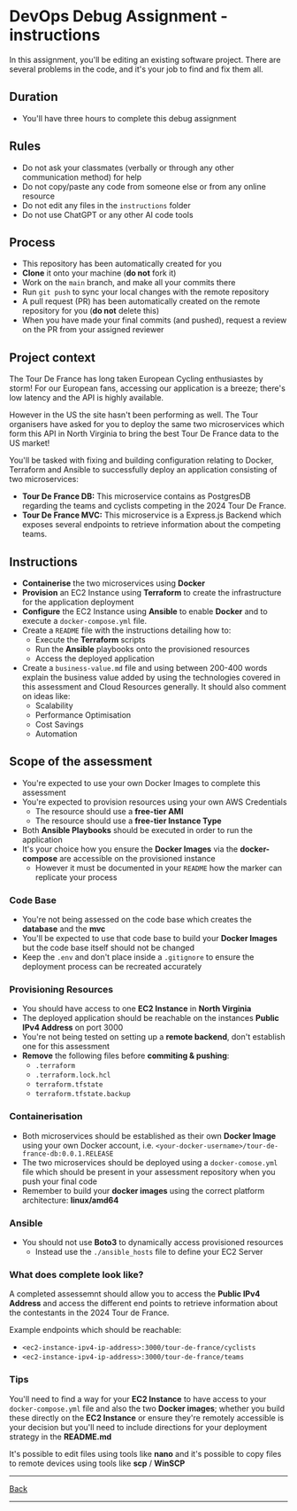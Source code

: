 # DevOps Debug Assignment - instructions

In this assignment, you'll be editing an existing software project. There are several problems in the code, and it's your job to find and fix them all.

## Duration

- You'll have three hours to complete this debug assignment

## Rules

- Do not ask your classmates (verbally or through any other communication method) for help
- Do not copy/paste any code from someone else or from any online resource
- Do not edit any files in the `instructions` folder
- Do not use ChatGPT or any other AI code tools

## Process

- This repository has been automatically created for you
- **Clone** it onto your machine (**do not** fork it)
- Work on the `main` branch, and make all your commits there
- Run `git push` to sync your local changes with the remote repository
- A pull request (PR) has been automatically created on the remote repository for you (**do not** delete this)
- When you have made your final commits (and pushed), request a review on the PR from your assigned reviewer

## Project context

The Tour De France has long taken European Cycling enthusiastes by storm! For our European fans, accessing our application is a breeze; there's low latency and the API is highly available. 

However in the US the site hasn't been performing as well. The Tour organisers have asked for you to deploy the same two microservices which form this API in North Virginia to bring the best Tour De France data to the US market!

You'll be tasked with fixing and building configuration relating to Docker, Terraform and Ansible to successfully deploy an application consisting of two microservices:
- **Tour De France DB:** This microservice contains as PostgresDB regarding the teams and cyclists competing in the 2024 Tour De France.
- **Tour De France MVC:** This microservice is a Express.js Backend which exposes several endpoints to retrieve information about the competing teams. 

## Instructions

- **Containerise** the two microservices using **Docker**
- **Provision** an EC2 Instance using **Terraform** to create the infrastructure for the application deployment
- **Configure** the EC2 Instance using **Ansible** to enable **Docker** and to execute a `docker-compose.yml` file. 
- Create a `README` file with the instructions detailing how to:
  - Execute the **Terraform** scripts
  - Run the **Ansible** playbooks onto the provisioned resources
  - Access the deployed application
- Create a `business-value.md` file and using between 200-400 words explain the business value added by using the technologies covered in this assessment and Cloud Resources generally. It should also comment on ideas like:
  - Scalability
  - Performance Optimisation
  - Cost Savings
  - Automation 



## Scope of the assessment

- You're expected to use your own Docker Images to complete this assessment
- You're expected to provision resources using your own AWS Credentials
  - The resource should use a **free-tier AMI**
  - The resource should use a **free-tier Instance Type**
- Both **Ansible Playbooks** should be executed in order to run the application
- It's your choice how you ensure the **Docker Images** via the **docker-compose** are accessible on the provisioned instance
  - However it must be documented in your `README` how the marker can replicate your process

### Code Base

- You're not being assessed on the code base which creates the **database** and the **mvc**
- You'll be expected to use that code base to build your **Docker Images** but the code base itself should not be changed
- Keep the `.env` and don't place inside a `.gitignore` to ensure the deployment process can be recreated accurately

### Provisioning Resources

- You should have access to one **EC2 Instance** in **North Virginia**
- The deployed application should be reachable on the instances **Public IPv4 Address** on port 3000
- You're not being tested on setting up a **remote backend**, don't establish one for this assessment 
- **Remove** the following files before **commiting & pushing**: 
  - `.terraform`
  - `.terraform.lock.hcl`
  - `terraform.tfstate`
  - `terraform.tfstate.backup`

### Containerisation

- Both microservices should be established as their own **Docker Image** using your own Docker account, i.e. `<your-docker-username>/tour-de-france-db:0.0.1.RELEASE`
- The two microservices should be deployed using a `docker-comose.yml` file which should be present in your assessment repository when you push your final code
- Remember to build your **docker images** using the correct platform architecture: **linux/amd64**

### Ansible

- You should not use **Boto3** to dynamically access provisioned resources
  - Instead use the `./ansible_hosts` file to define your EC2 Server

### What does complete look like?

A completed assessemnt should allow you to access the **Public IPv4 Address** and access the different end points to retrieve information about the contestants in the 2024 Tour de France. 

Example endpoints which should be reachable:
- `<ec2-instance-ipv4-ip-address>:3000/tour-de-france/cyclists`
- `<ec2-instance-ipv4-ip-address>:3000/tour-de-france/teams`

### Tips

You'll need to find a way for your **EC2 Instance** to have access to your `docker-compose.yml` file and also the two **Docker images**; whether you build these directly on the **EC2 Instance** or ensure they're remotely accessible is your decision but you'll need to include directions for your deployment strategy in the **README.md**

It's possible to edit files using tools like **nano** and it's possible to copy files to remote devices using tools like **scp** / **WinSCP**

---

[Back](../README.md)

---

